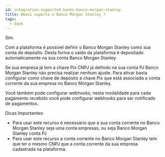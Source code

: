 ```yaml
---
id: integration-supported-banks-banco-morgan-stanley
title: Woovi suporta o Banco Morgan Stanley ?
tags:
  - bank
---
```


Sim.

Com a plataforma é possível definir o Banco Morgan Stanley como sua conta de depósito. Desta forma o saldo da plataforma é depositado automaticamente na sua conta Banco Morgan Stanley.

Se sua empresa já tem a chave Pix CNPJ já defindo na sua conta PJ Banco Morgan Stanley não precisa realizar nenhum ajuste. Para ativar basta configurar como chave de depósito a chave Pix que está associada a conta corrente da sua empresa no Banco Morgan Stanley.

Você também pode configurar webhooks, nesta modalidade para cada pagamento recebido você pode configurar webhooks para ser notificado de pagamentos.

Dicas Importantes:

- Para usar este recurso é necessário que a sua conta corrente no Banco Morgan Stanley seja uma conta empresas, ou seja Banco Morgan Stanley conta PJ
- Para usar este recurso a conta corrente no Banco Morgan Stanley tem que ter o mesmo CNPJ que a conta corrente da sua empresa cadastrada na plataforma.
